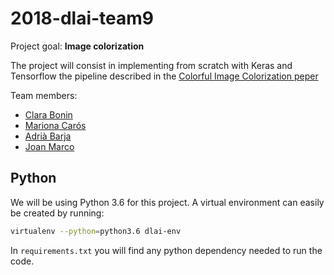 # 2018-dlai-team9

Project goal: **Image colorization**

The project will consist in implementing from scratch with Keras and
Tensorflow the pipeline described in the 
[Colorful Image Colorization peper](https://arxiv.org/pdf/1603.08511.pdf)

Team members:
* [Clara Bonin](https://github.com/clarabonnin)
* [Mariona Carós](https://github.com/marionacaros)
* [Adrià Barja](https://github.com/adribarja)
* [Joan Marco](https://github.com/JMarcoRimmek)


## Python
We will be using Python 3.6 for this project. A virtual environment can 
easily be created by running:
```bash
virtualenv --python=python3.6 dlai-env
``` 

In `requirements.txt` you will find any python dependency needed
 to run the code.
